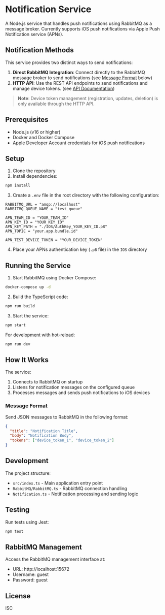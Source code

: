 # Notification Service

A Node.js service that handles push notifications using RabbitMQ as a message broker. Currently supports iOS push notifications via Apple Push Notification service (APNs).

## Notification Methods

This service provides two distinct ways to send notifications:
1. **Direct RabbitMQ Integration**: Connect directly to the RabbitMQ message broker to send notifications (see [Message Format](#message-format) below)
2. **HTTP API**: Use the REST API endpoints to send notifications and manage device tokens. 
(see [API Documentation](src/api/Readme.md))

> **Note**: Device token management (registration, updates, deletion) is only available through the HTTP API.

## Prerequisites

- Node.js (v16 or higher)
- Docker and Docker Compose
- Apple Developer Account credentials for iOS push notifications

## Setup

1. Clone the repository
2. Install dependencies:
```sh
npm install
```

3. Create a `.env` file in the root directory with the following configuration:
```
RABBITMQ_URL = "amqp://localhost"
RABBITMQ_QUEUE_NAME = "test_queue"

APN_TEAM_ID = "YOUR_TEAM_ID"
APN_KEY_ID = "YOUR_KEY_ID"
APN_KEY_PATH = "./IOS/AuthKey_YOUR_KEY_ID.p8"
APN_TOPIC = "your.app.bundle.id"

APN_TEST_DEVICE_TOKEN = "YOUR_DEVICE_TOKEN"
```

4. Place your APNs authentication key (`.p8` file) in the `IOS` directory

## Running the Service

1. Start RabbitMQ using Docker Compose:
```sh
docker-compose up -d
```

2. Build the TypeScript code:
```sh
npm run build
```

3. Start the service:
```sh
npm start
```

For development with hot-reload:
```sh
npm run dev
```

## How It Works

The service:
1. Connects to RabbitMQ on startup
2. Listens for notification messages on the configured queue
3. Processes messages and sends push notifications to iOS devices

### Message Format

Send JSON messages to RabbitMQ in the following format:
```json
{
  "title": "Notification Title",
  "body": "Notification Body",
  "tokens": ["device_token_1", "device_token_2"]
}
```

## Development

The project structure:
- `src/index.ts` - Main application entry point
- `RabbitMQ/RabbitMQ.ts` - RabbitMQ connection handling
- `Notification.ts` - Notification processing and sending logic

## Testing

Run tests using Jest:
```sh
npm test
```

## RabbitMQ Management

Access the RabbitMQ management interface at:
- URL: http://localhost:15672
- Username: guest
- Password: guest

## License

ISC
